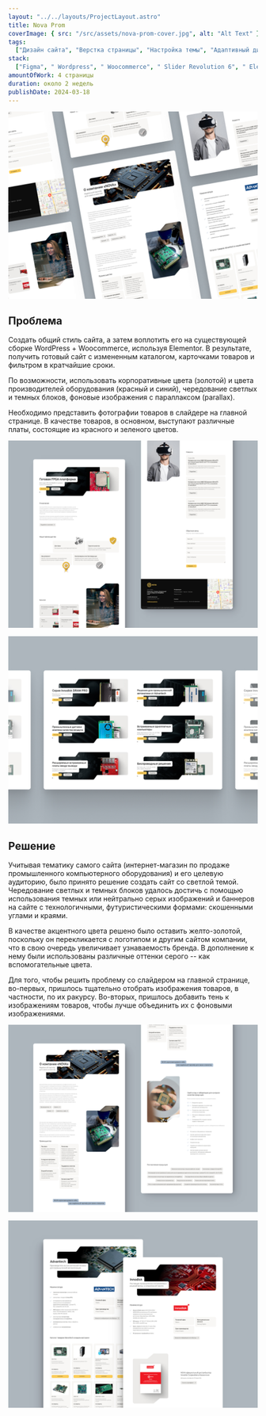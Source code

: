 ```yaml
---
layout: "../../layouts/ProjectLayout.astro"
title: Nova Prom
coverImage: { src: "/src/assets/nova-prom-cover.jpg", alt: "Alt Text" }
tags:
  ["Дизайн сайта", "Верстка страницы", "Настройка темы", "Адаптивный дизайн"]
stack:
  ["Figma", " Wordpress", " Woocommerce", " Slider Revolution 6", " Elementor"]
amountOfWork: 4 страницы
duration: около 2 недель
publishDate: 2024-03-18
---
```


![Превью страниц интернет-магазина промышленного компьютерного оборудования в нескольких скриншотах на сером фоне, показывающее большую часть блоков с футуристичными, технологичными формами изображений, представляющие собой изогнутые прямоугольными](../../assets/images/nova-prom/hero.jpg)

## Проблема

Создать общий стиль сайта, а затем воплотить его на существующей сборке WordPress + Woocommerce, используя Elementor. В результате, получить готовый сайт с измененным каталогом, карточками товаров и фильтром в кратчайшие сроки. 

По возможности, использовать корпоративные цвета (золотой) и цвета производителей оборудования (красный и синий), чередование светлых и темных блоков, фоновые изображения с параллаксом (parallax).

Необходимо представить фотографии товаров в слайдере на главной странице. В качестве товаров, в основном, выступают различные платы, состоящие из красного и зеленого цветов.

![Демонстрация дизайна главной страницы интернет-магазина промышленного компьютерного оборудования](../../assets/images/nova-prom/home-page.jpg)

![Обзор всех баннеров слайдера на главной странице](../../assets/images/nova-prom/slider.jpg)

## Решение

Учитывая тематику самого сайта (интернет-магазин по продаже промышленного компьютерного оборудования) и его целевую аудиторию, было принято решение создать сайт со светлой темой. Чередование светлых и темных блоков удалось достичь с помощью использования темных или нейтрально серых изображений и баннеров на сайте с технологичными, футуристическими формами: скошенными углами и краями.

В качестве акцентного цвета решено было оставить желто-золотой, поскольку он перекликается с логотипом и другим сайтом компании, что в свою очередь увеличивает узнаваемость бренда. В дополнение к нему были использованы различные оттенки серого -- как вспомогательные цвета.

Для того, чтобы решить проблему со слайдером на главной странице, во-первых, пришлось тщательно отобрать изображения товаров, в частности, по их ракурсу. Во-вторых, пришлось добавить тень к изображениям товаров, чтобы лучше объединить их с фоновыми изображениями.

![Демонстрация дизайна главной страницы интернет-магазина промышленного компьютерного оборудования](../../assets/images/nova-prom/about-company-page.jpg)

![Демонстрация дизайна главной страницы интернет-магазина промышленного компьютерного оборудования](../../assets/images/nova-prom/manufacturers-pages.jpg)
